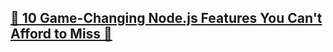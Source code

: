 ## [🚀 10 Game-Changing Node.js Features You Can't Afford to Miss 🌟](https://dev.to/your-ehsan/10-game-changing-nodejs-features-you-cant-afford-to-miss-1p1)

